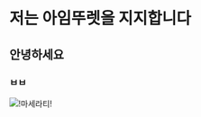 # 저는 아임뚜렛을 지지합니다  
## 안녕하세요
### ㅂㅂ
![!마세라티!](https://github.com/taeyangjog/qaz/blob/master/37063_62277_3314.jpg?raw=true)
